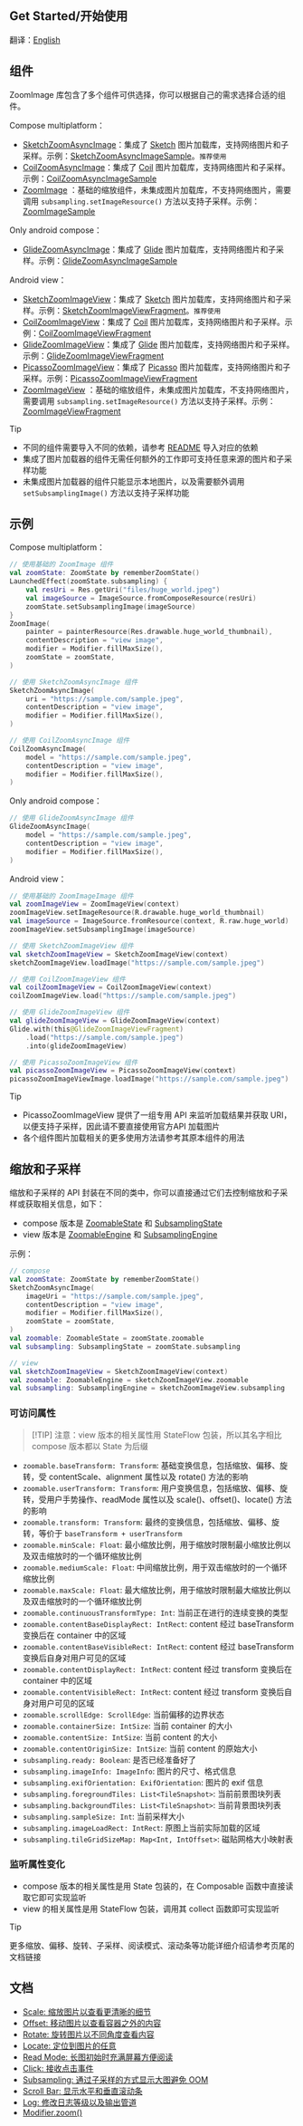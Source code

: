 ## Get Started/开始使用

翻译：[English](getting_started.md)

## 组件

ZoomImage 库包含了多个组件可供选择，你可以根据自己的需求选择合适的组件。

Compose multiplatform：

* [SketchZoomAsyncImage]：集成了 [Sketch]
  图片加载库，支持网络图片和子采样。示例：[SketchZoomAsyncImageSample]。`推荐使用`
* [CoilZoomAsyncImage]：集成了 [Coil]
  图片加载库，支持网络图片和子采样。示例：[CoilZoomAsyncImageSample]
* [ZoomImage]
  ：基础的缩放组件，未集成图片加载库，不支持网络图片，需要调用 `subsampling.setImageResource()`
  方法以支持子采样。示例：[ZoomImageSample]

Only android compose：

* [GlideZoomAsyncImage]：集成了 [Glide]
  图片加载库，支持网络图片和子采样。示例：[GlideZoomAsyncImageSample]

Android view：

* [SketchZoomImageView]：集成了 [Sketch]
  图片加载库，支持网络图片和子采样。示例：[SketchZoomImageViewFragment]。`推荐使用`
* [CoilZoomImageView]：集成了 [Coil]
  图片加载库，支持网络图片和子采样。示例：[CoilZoomImageViewFragment]
* [GlideZoomImageView]：集成了 [Glide]
  图片加载库，支持网络图片和子采样。示例：[GlideZoomImageViewFragment]
* [PicassoZoomImageView]：集成了 [Picasso]
  图片加载库，支持网络图片和子采样。示例：[PicassoZoomImageViewFragment]
* [ZoomImageView]
  ：基础的缩放组件，未集成图片加载库，不支持网络图片，需要调用 `subsampling.setImageResource()`
  方法以支持子采样。示例：[ZoomImageViewFragment]

> [!TIP]
> * 不同的组件需要导入不同的依赖，请参考 [README](../README.zh.md#下载) 导入对应的依赖
> * 集成了图片加载器的组件无需任何额外的工作即可支持任意来源的图片和子采样功能
> * 未集成图片加载器的组件只能显示本地图片，以及需要额外调用 `setSubsamplingImage()` 方法以支持子采样功能

## 示例

Compose multiplatform：

```kotlin
// 使用基础的 ZoomImage 组件
val zoomState: ZoomState by rememberZoomState()
LaunchedEffect(zoomState.subsampling) {
    val resUri = Res.getUri("files/huge_world.jpeg")
    val imageSource = ImageSource.fromComposeResource(resUri)
    zoomState.setSubsamplingImage(imageSource)
}
ZoomImage(
    painter = painterResource(Res.drawable.huge_world_thumbnail),
    contentDescription = "view image",
    modifier = Modifier.fillMaxSize(),
    zoomState = zoomState,
)

// 使用 SketchZoomAsyncImage 组件
SketchZoomAsyncImage(
    uri = "https://sample.com/sample.jpeg",
    contentDescription = "view image",
    modifier = Modifier.fillMaxSize(),
)

// 使用 CoilZoomAsyncImage 组件
CoilZoomAsyncImage(
    model = "https://sample.com/sample.jpeg",
    contentDescription = "view image",
    modifier = Modifier.fillMaxSize(),
)
```

Only android compose：

```kotlin
// 使用 GlideZoomAsyncImage 组件
GlideZoomAsyncImage(
    model = "https://sample.com/sample.jpeg",
    contentDescription = "view image",
    modifier = Modifier.fillMaxSize(),
)
```

Android view：

```kotlin
// 使用基础的 ZoomImageImage 组件
val zoomImageView = ZoomImageView(context)
zoomImageView.setImageResource(R.drawable.huge_world_thumbnail)
val imageSource = ImageSource.fromResource(context, R.raw.huge_world)
zoomImageView.setSubsamplingImage(imageSource)

// 使用 SketchZoomImageView 组件
val sketchZoomImageView = SketchZoomImageView(context)
sketchZoomImageView.loadImage("https://sample.com/sample.jpeg")

// 使用 CoilZoomImageView 组件
val coilZoomImageView = CoilZoomImageView(context)
coilZoomImageView.load("https://sample.com/sample.jpeg")

// 使用 GlideZoomImageView 组件
val glideZoomImageView = GlideZoomImageView(context)
Glide.with(this@GlideZoomImageViewFragment)
    .load("https://sample.com/sample.jpeg")
    .into(glideZoomImageView)

// 使用 PicassoZoomImageView 组件
val picassoZoomImageView = PicassoZoomImageView(context)
picassoZoomImageViewImage.loadImage("https://sample.com/sample.jpeg")
```

> [!TIP]
> * PicassoZoomImageView 提供了一组专用 API 来监听加载结果并获取 URI，以便支持子采样，因此请不要直接使用官方API
    加载图片
> * 各个组件图片加载相关的更多使用方法请参考其原本组件的用法

## 缩放和子采样

缩放和子采样的 API 封装在不同的类中，你可以直接通过它们去控制缩放和子采样或获取相关信息，如下：

* compose 版本是 [ZoomableState] 和 [SubsamplingState]
* view 版本是 [ZoomableEngine] 和 [SubsamplingEngine]

示例：

```kotlin
// compose
val zoomState: ZoomState by rememberZoomState()
SketchZoomAsyncImage(
    imageUri = "https://sample.com/sample.jpeg",
    contentDescription = "view image",
    modifier = Modifier.fillMaxSize(),
    zoomState = zoomState,
)
val zoomable: ZoomableState = zoomState.zoomable
val subsampling: SubsamplingState = zoomState.subsampling

// view
val sketchZoomImageView = SketchZoomImageView(context)
val zoomable: ZoomableEngine = sketchZoomImageView.zoomable
val subsampling: SubsamplingEngine = sketchZoomImageView.subsampling
```

### 可访问属性

> [!TIP] 注意：view 版本的相关属性用 StateFlow 包装，所以其名字相比 compose 版本都以 State 为后缀

* `zoomable.baseTransform: Transform`: 基础变换信息，包括缩放、偏移、旋转，受 contentScale、alignment
  属性以及 rotate() 方法的影响
* `zoomable.userTransform: Transform`: 用户变换信息，包括缩放、偏移、旋转，受用户手势操作、readMode 属性以及
  scale()、offset()、locate()
  方法的影响
* `zoomable.transform: Transform`:
  最终的变换信息，包括缩放、偏移、旋转，等价于 `baseTransform + userTransform`
* `zoomable.minScale: Float`: 最小缩放比例，用于缩放时限制最小缩放比例以及双击缩放时的一个循环缩放比例
* `zoomable.mediumScale: Float`: 中间缩放比例，用于双击缩放时的一个循环缩放比例
* `zoomable.maxScale: Float`: 最大缩放比例，用于缩放时限制最大缩放比例以及双击缩放时的一个循环缩放比例
* `zoomable.continuousTransformType: Int`: 当前正在进行的连续变换的类型
* `zoomable.contentBaseDisplayRect: IntRect`: content 经过 baseTransform 变换后在 container 中的区域
* `zoomable.contentBaseVisibleRect: IntRect`: content 经过 baseTransform 变换后自身对用户可见的区域
* `zoomable.contentDisplayRect: IntRect`: content 经过 transform 变换后在 container 中的区域
* `zoomable.contentVisibleRect: IntRect`: content 经过 transform 变换后自身对用户可见的区域
* `zoomable.scrollEdge: ScrollEdge`: 当前偏移的边界状态
* `zoomable.containerSize: IntSize`: 当前 container 的大小
* `zoomable.contentSize: IntSize`: 当前 content 的大小
* `zoomable.contentOriginSize: IntSize`: 当前 content 的原始大小
* `subsampling.ready: Boolean`: 是否已经准备好了
* `subsampling.imageInfo: ImageInfo`: 图片的尺寸、格式信息
* `subsampling.exifOrientation: ExifOrientation`: 图片的 exif 信息
* `subsampling.foregroundTiles: List<TileSnapshot>`: 当前前景图块列表
* `subsampling.backgroundTiles: List<TileSnapshot>`: 当前背景图块列表
* `subsampling.sampleSize: Int`: 当前采样大小
* `subsampling.imageLoadRect: IntRect`: 原图上当前实际加载的区域
* `subsampling.tileGridSizeMap: Map<Int, IntOffset>`: 磁贴网格大小映射表

### 监听属性变化

* compose 版本的相关属性是用 State 包装的，在 Composable 函数中直接读取它即可实现监听
* view 的相关属性是用 StateFlow 包装，调用其 collect 函数即可实现监听

> [!TIP]
> 更多缩放、偏移、旋转、子采样、阅读模式、滚动条等功能详细介绍请参考页尾的文档链接

## 文档

* [Scale: 缩放图片以查看更清晰的细节](scale.zh.md)
* [Offset: 移动图片以查看容器之外的内容](offset.zh.md)
* [Rotate: 旋转图片以不同角度查看内容](rotate.zh.md)
* [Locate: 定位到图片的任意](locate.zh.md)
* [Read Mode: 长图初始时充满屏幕方便阅读](readmode.zh.md)
* [Click: 接收点击事件](click.zh.md)
* [Subsampling: 通过子采样的方式显示大图避免 OOM](subsampling.zh.md)
* [Scroll Bar: 显示水平和垂直滚动条](scrollbar.zh.md)
* [Log: 修改日志等级以及输出管道](log.zh.md)
* [Modifier.zoom()](modifier_zoom.zh.md)

[ZoomImage]: ../zoomimage-compose/src/commonMain/kotlin/com/github/panpf/zoomimage/ZoomImage.kt

[CoilZoomAsyncImage]: ../zoomimage-compose-coil3/src/commonMain/kotlin/com/github/panpf/zoomimage/SingletonCoilZoomAsyncImage.kt

[GlideZoomAsyncImage]: ../zoomimage-compose-glide/src/main/kotlin/com/github/panpf/zoomimage/GlideZoomAsyncImage.kt

[SketchZoomAsyncImage]: ../zoomimage-compose-sketch4/src/commonMain/kotlin/com/github/panpf/zoomimage/SingletonSketchZoomAsyncImage.kt

[ZoomImageSample]: ../sample/src/commonMain/kotlin/com/github/panpf/zoomimage/sample/ui/examples/BasicZoomImageSample.kt

[CoilZoomAsyncImageSample]: ../sample/src/commonMain/kotlin/com/github/panpf/zoomimage/sample/ui/examples/CoilZoomAsyncImageSample.common.kt

[GlideZoomAsyncImageSample]: ../sample/src/androidMain/kotlin/com/github/panpf/zoomimage/sample/ui/examples/GlideZoomAsyncImageSample.kt

[SketchZoomAsyncImageSample]: ../sample/src/commonMain/kotlin/com/github/panpf/zoomimage/sample/ui/examples/SketchZoomAsyncImageSample.kt

[ZoomImageView]: ../zoomimage-view/src/main/kotlin/com/github/panpf/zoomimage/ZoomImageView.kt

[CoilZoomImageView]: ../zoomimage-view-coil3-core/src/main/kotlin/com/github/panpf/zoomimage/CoilZoomImageView.kt

[GlideZoomImageView]: ../zoomimage-view-glide/src/main/kotlin/com/github/panpf/zoomimage/GlideZoomImageView.kt

[PicassoZoomImageView]: ../zoomimage-view-picasso/src/main/kotlin/com/github/panpf/zoomimage/PicassoZoomImageView.kt

[SketchZoomImageView]: ../zoomimage-view-sketch4-core/src/main/kotlin/com/github/panpf/zoomimage/SketchZoomImageView.kt

[ZoomImageViewFragment]: ../sample/src/androidMain/kotlin/com/github/panpf/zoomimage/sample/ui/examples/BasicZoomImageViewFragment.kt

[CoilZoomImageViewFragment]: ../sample/src/androidMain/kotlin/com/github/panpf/zoomimage/sample/ui/examples/CoilZoomImageViewFragment.kt

[GlideZoomImageViewFragment]: ../sample/src/androidMain/kotlin/com/github/panpf/zoomimage/sample/ui/examples/GlideZoomImageViewFragment.kt

[PicassoZoomImageViewFragment]: ../sample/src/androidMain/kotlin/com/github/panpf/zoomimage/sample/ui/examples/PicassoZoomImageViewFragment.kt

[SketchZoomImageViewFragment]: ../sample/src/androidMain/kotlin/com/github/panpf/zoomimage/sample/ui/examples/SketchZoomImageViewFragment.kt

[Sketch]: https://github.com/panpf/sketch

[SketchAsyncImage]: https://github.com/panpf/sketch/blob/main/sketch-compose/src/commonMain/kotlin/com/github/panpf/sketch/compose/AsyncImage.kt

[Coil]: https://github.com/coil-kt/coil

[CoilAsyncImage]: https://github.com/coil-kt/coil/blob/main/coil-compose-singleton/src/commonMain/kotlin/coil/compose/SingletonAsyncImage.kt

[Glide]: https://github.com/bumptech/glide

[GlideImage]: https://github.com/bumptech/glide/blob/master/integration/compose/src/commonMain/kotlin/com/bumptech/glide/integration/compose/GlideImage.kt

[Picasso]: https://github.com/square/picasso

[ZoomableState]: ../zoomimage-compose/src/commonMain/kotlin/com/github/panpf/zoomimage/compose/zoom/ZoomableState.kt

[SubsamplingState]: ../zoomimage-compose/src/commonMain/kotlin/com/github/panpf/zoomimage/compose/subsampling/SubsamplingState.kt

[ZoomableEngine]: ../zoomimage-view/src/main/kotlin/com/github/panpf/zoomimage/view/zoom/ZoomableEngine.kt

[SubsamplingEngine]: ../zoomimage-view/src/main/kotlin/com/github/panpf/zoomimage/view/subsampling/SubsamplingEngine.kt

[ZoomImageView]: ../zoomimage-view/src/main/kotlin/com/github/panpf/zoomimage/ZoomImageView.kt

[ZoomImage]: ../zoomimage-compose/src/commonMain/kotlin/com/github/panpf/zoomimage/ZoomImage.kt

[ZoomState]: ../zoomimage-compose/src/commonMain/kotlin/com/github/panpf/zoomimage/compose/ZoomState.kt